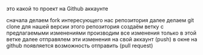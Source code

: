 это какой то проект на Github аккаунте


сначала делаем fork интересующего нас репозитория
далее делаем git clone для нашей версии этого репозитория
создаём ветку с предлагаемыми изменениями
производим все изменения только в этой ветке
далее отправялем эти изменения на свой аккаунт (push)
в окне на github появляется возможность отправить (pull request)
